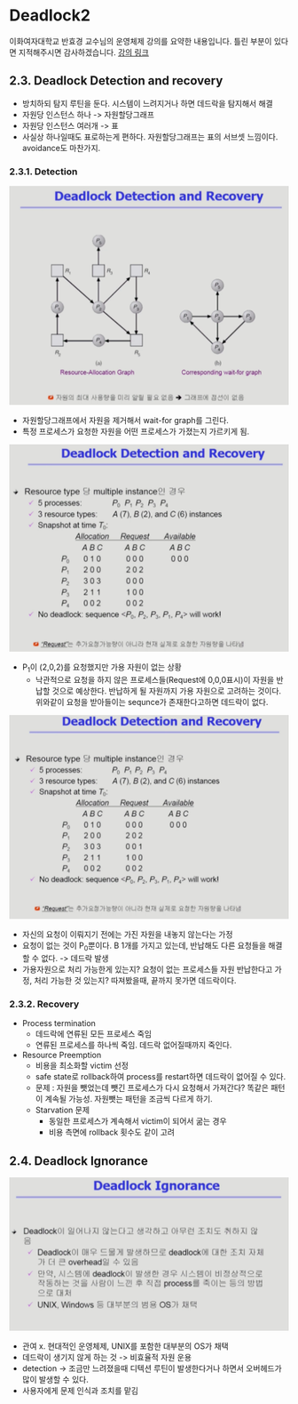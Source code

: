 Deadlock2
===
이화여자대학교 반효경 교수님의 운영체제 강의를 요약한 내용입니다. 틀린 부분이 있다면 지적해주시면 감사하겠습니다.  [강의 링크](http://www.kocw.net/home/cview.do?cid=4b9cd4c7178db077)

## 2.3. Deadlock Detection and recovery 
- 방치하되 탐지 루틴을 둔다. 시스템이 느려지거나 하면 데드락을 탐지해서 해결
- 자원당 인스턴스 하나 -> 자원할당그래프
- 자원당 인스턴스 여러개 -> 표
- 사실상 하나일때도 표로하는게 편하다. 자원할당그래프는 표의 서브셋 느낌이다. avoidance도 마찬가지.
### 2.3.1. Detection
![images.png](./images/dl_detect_recovery.png)

- 자원할당그래프에서 자원을 제거해서 wait-for graph를 그린다.
- 특정 프로세스가 요청한 자원을 어떤 프로세스가 가졌는지 가르키게 됨.

![images.png](./images/dl_detect_recovery2.png)

- P<sub>1</sub>이 (2,0,2)를 요청했지만 가용 자원이 없는 상황
    - 낙관적으로 요청을 하지 않은 프로세스들(Request에 0,0,0표시)이 자원을 반납할 것으로 예상한다. 반납하게 될 자원까지 가용 자원으로 고려하는 것이다. 위와같이 요청을 받아들이는 sequnce가 존재한다고하면 데드락이 없다.

![images.png](./images/dl_detect_recovery3.png)

- 자신의 요청이 이뤄지기 전에는 가진 자원을 내놓지 않는다는 가정
- 요청이 없는 것이 P<sub>0</sub>뿐이다. B 1개를 가지고 있는데, 반납해도 다른 요청들을 해결할 수 없다. -> 데드락 발생
- 가용자원으로 처리 가능한게 있는지? 요청이 없는 프로세스들 자원 반납한다고 가정, 처리 가능한 것 있는지? 따져봤을때, 끝까지 못가면 데드락이다.

### 2.3.2. Recovery
- Process termination
    - 데드락에 연류된 모든 프로세스 죽임
    - 연류된 프로세스를 하나씩 죽임. 데드락 없어질때까지 죽인다.
- Resource Preemption
    - 비용을 최소화할 victim 선정
    - safe state로 rollback하여 process를 restart하면 데드락이 없어질 수 있다.
    - 문제 : 자원을 뺏었는데 뺏긴 프로세스가 다시 요청해서 가져간다? 똑같은 패턴이 계속될 가능성. 자원뺏는 패턴을 조금씩 다르게 하기.
    - Starvation 문제
        - 동일한 프로세스가 계속해서 victim이 되어서 굶는 경우
        - 비용 측면에 rollback 횟수도 같이 고려

## 2.4. Deadlock Ignorance
![images.png](./images/dl_ig.png)

- 관여 x. 현대적인 운영체제, UNIX를 포함한 대부분의 OS가 채택
- 데드락이 생기지 않게 하는 것 -> 비효율적 자원 운용
- detection -> 조금만 느려졌을때 디텍션 루틴이 발생한다거나 하면서 오버헤드가 많이 발생할 수 있다.
- 사용자에게 문제 인식과 조치를 맡김
